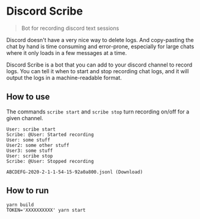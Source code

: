 # Discord Scribe
> Bot for recording discord text sessions

Discord doesn't have a very nice way to delete logs. And copy-pasting the chat
by hand is time consuming and error-prone, especially for large chats where it
only loads in a few messages at a time.

Discord Scribe is a bot that you can add to your discord channel to record
logs. You can tell it when to start and stop recording chat logs, and it will
output the logs in a machine-readable format.

## How to use

The commands `scribe start` and `scribe stop` turn recording on/off for a given channel.

```
User: scribe start
Scribe: @User: Started recording
User: some stuff
User2: some other stuff
User3: some stuff
User: scribe stop
Scribe: @User: Stopped recording

ABCDEFG-2020-2-1-1-54-15-92a0a800.jsonl (Download)

```

## How to run

```
yarn build
TOKEN='XXXXXXXXXX' yarn start
```
